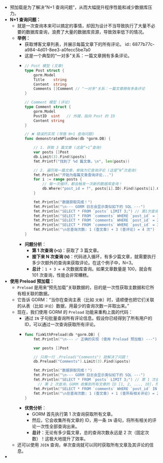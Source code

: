 - 预加载是为了解决“N+1 查询问题”，从而大幅提升程序性能和减少数据库压力。
- **N+1 查询问题：**
	- 就是一次查询本来可以搞定的事情，却因为设计不当导致执行了大量不必要的数据库查询，浪费了大量的数据库资源，导致效率低下的情况。
	- **举例：**
		- 获取博客文章列表，并展示每篇文章下的所有评论。
		  id:: 6877b77c-a984-4d01-8ee3-a0fecc5be7a0
		- 这是一个典型的“一对多”关系：一篇文章拥有多条评论。
		- ```go
		  // Post 模型 (文章)
		  type Post struct {
		      gorm.Model
		      Title    string
		      Content  string
		      Comments []Comment // "一对多"关系：一篇文章拥有多条评论
		  }
		  
		  // Comment 模型 (评论)
		  type Comment struct {
		      gorm.Model
		      PostID  uint   // 外键，指向 Post 的 ID
		      Content string
		  }
		  
		  // ❌ 错误的实现 (导致 N+1 查询问题)
		  func demonstrateNPlusOne(db *gorm.DB) {
		  
		      // 1. 获取 3 篇文章 (这是“+1”查询)
		      var posts []Post
		      db.Limit(3).Find(&posts)
		      fmt.Printf("找到了 %d 篇文章。\n", len(posts))
		  
		      // 2. 遍历每一篇文章，单独为它查询评论 (这是“N”次查询)
		      fmt.Println("开始为每篇文章查询评论...")
		      for i := range posts {
		          // 每一次循环，都会触发一次新的数据库查询！
		          db.Where("post_id = ?", posts[i].ID).Find(&posts[i].Comments)
		      }
		  
		      fmt.Println("数据获取完成！")
		      fmt.Println("\n--- GORM 日志会显示类似如下的 SQL ---")
		      fmt.Println("SELECT * FROM `posts` LIMIT 3;") // 第1次查询
		      fmt.Println("SELECT * FROM `comments` WHERE `post_id` = 1;") // 第2次查询
		      fmt.Println("SELECT * FROM `comments` WHERE `post_id` = 2;") // 第3次查询
		      fmt.Println("SELECT * FROM `comments` WHERE `post_id` = 3;") // 第4次查询
		      fmt.Println("\n总查询次数: 1 (查文章) + 3 (查评论) = 4 次")
		  }
		  ```
		- **问题分析**：
			- **第 1 次查询 (`+1`)**：获取了 3 篇文章。
			- **接下来 N 次查询 (`N`)**：代码进入循环，有多少篇文章，就需要执行多少次额外的查询来获取评论。在这个例子中，N=3。
			- **总计**：`1 + 3 = 4` 次数据库查询。如果文章数量是 100，就会有 101 次查询，性能会非常糟糕。
- **使用 Preload 预加载：**
	- `Preload` 是用来“预先加载”关联数据的，目的是一次性获取主数据和它所有相关联的数据。
	- 它告诉 GORM：“当你在查询主表（比如 `文章`）时，请顺便也把它们关联的从表（比如 `评论`）数据，用最少的查询次数一并取出来。”
	- 现在，我们使用 GORM 的 `Preload` 功能来重构上面的代码：
		- 通过 `IN` 子句批量查询所有评论信息。假设你已经得到了所有用户的 ID，可以通过一次查询获取所有评论。
		- ```go
		  func fixWithPreload(db *gorm.DB) {
		      fmt.Println("\n--- ✅ 正确的实现 (使用 Preload 预加载) ---")
		  
		      var posts []Post
		  
		      // 只用一行 .Preload("Comments") 就解决了问题！
		      db.Preload("Comments").Limit(3).Find(&posts)
		  
		      fmt.Println("数据获取完成！")
		      fmt.Println("\n--- GORM 日志会显示类似如下的 SQL ---")
		      fmt.Println("SELECT * FROM `posts` LIMIT 3;") // 第 1 次查询，获取 3 篇文章
		    	// 第 2 次查询，GORM 收集到所有文章的 ID [1, 2, ..., 10]，然后用一条 IN 语句，一次性把所有相关的评论全部取回。
		      fmt.Println("SELECT * FROM `comments` WHERE `post_id` IN (1, 2, 3);")
		      fmt.Println("\n总查询次数: 1 (查文章) + 1 (查所有相关评论) = 2 次")
		  }
		  ```
		- **优势分析**：
			- GORM 首先执行第 1 次查询获取所有文章。
			- 然后，它会收集所有文章的 ID，用一条 `IN` 语句，将所有相关的评论一次性全部查询出来。
			- **总计**：无论有多少篇文章，总的查询次数永远是 2 次（固定次数）！这极大地提升了效率。
	- 还可以使用 `JOIN` 查询，单次查询就可以同时获取所有文章及其评论的信息。
-
